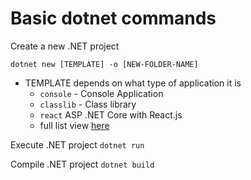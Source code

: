 # Basic dotnet commands

Create a new .NET project

`dotnet new [TEMPLATE] -o [NEW-FOLDER-NAME]`

- TEMPLATE depends on what type of application it is
    - `console` - Console Application
    - `classlib` - Class library
    - `react` ASP .NET Core with React.js
    - full list view [here](https://learn.microsoft.com/en-us/dotnet/core/tools/dotnet-new)


Execute .NET project
`dotnet run`

Compile .NET project
`dotnet build`

